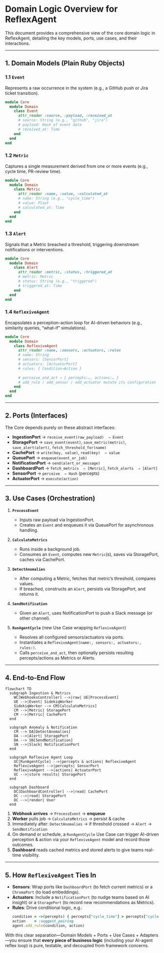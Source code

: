 # Domain Logic Overview for ReflexAgent

This document provides a comprehensive view of the core domain logic in ReflexAgent, detailing the key models, ports, use cases, and their interactions.

---

## 1. Domain Models (Plain Ruby Objects)

### 1.1 `Event`
Represents a raw occurrence in the system (e.g., a GitHub push or Jira ticket transition).

```ruby
module Core
  module Domain
    class Event
      attr_reader :source, :payload, :received_at
      # source: String (e.g., "github", "jira")
      # payload: Hash of event data
      # received_at: Time
    end
  end
end
```

### 1.2 `Metric`
Captures a single measurement derived from one or more events (e.g., cycle time, PR-review time).

```ruby
module Core
  module Domain
    class Metric
      attr_reader :name, :value, :calculated_at
      # name: String (e.g., "cycle_time")
      # value: Float
      # calculated_at: Time
    end
  end
end
```

### 1.3 `Alert`
Signals that a Metric breached a threshold, triggering downstream notifications or interventions.

```ruby
module Core
  module Domain
    class Alert
      attr_reader :metric, :status, :triggered_at
      # metric: Metric
      # status: String (e.g., "triggered")
      # triggered_at: Time
    end
  end
end
```

### 1.4 `ReflexiveAgent`
Encapsulates a perception-action loop for AI-driven behaviors (e.g., similarity queries, “what-if” simulations).

```ruby
module Core
  module Domain
    class ReflexiveAgent
      attr_reader :name, :sensors, :actuators, :rules
      # name: String
      # sensors: [SensorPort]
      # actuators: [ActuatorPort]
      # rules: { Condition→Action }
      
      # perceive_and_act → { percepts:…, actions:… }
      # add_rule / add_sensor / add_actuator mutate its configuration
    end
  end
end
```

---

## 2. Ports (Interfaces)

The Core depends purely on these abstract interfaces:

- **IngestionPort** → `receive_event(raw_payload)  ⇒ Event`
- **StoragePort**  → `save_event(event)`, `save_metric(metric)`, `save_alert(alert)`, `fetch_threshold_for(name)`
- **CachePort**    → `write(key, value)`, `read(key)  ⇒ value`
- **QueuePort**    → `enqueue(event_or_job)`
- **NotificationPort** → `send(alert_or_message)`
- **DashboardPort** → `fetch_metrics  ⇒ [Metric]`, `fetch_alerts  ⇒ [Alert]`
- **SensorPort**   → `perceive  ⇒ Hash` (percepts)
- **ActuatorPort** → `execute(action)`

---

## 3. Use Cases (Orchestration)

1. **`ProcessEvent`**
   - Inputs raw payload via IngestionPort.
   - Creates an `Event` and enqueues it via QueuePort for asynchronous handling.

2. **`CalculateMetrics`**
   - Runs inside a background job.
   - Consumes an `Event`, computes new `Metric`(s), saves via StoragePort, caches via CachePort.

3. **`DetectAnomalies`**
   - After computing a Metric, fetches that metric’s threshold, compares values.
   - If breached, constructs an `Alert`, persists via StoragePort, and returns it.

4. **`SendNotification`**
   - Given an `Alert`, uses NotificationPort to push a Slack message (or other channel).

5. **`RunAgentCycle`** (new Use Case wrapping `ReflexiveAgent`)
   - Resolves all configured sensors/actuators via ports.
   - Instantiates a `ReflexiveAgent(name:, sensors:, actuators:, rules:)`.
   - Calls `perceive_and_act`, then optionally persists resulting percepts/actions as Metrics or Alerts.

---

## 4. End-to-End Flow

```mermaid
flowchart TD
  subgraph Ingestion & Metrics
    WC[WebhooksController] -->|raw| UE[ProcessEvent]
    UE -->|Event| SidekiqWorker
    SidekiqWorker --> CM[CalculateMetrics]
    CM -->|Metric| StoragePort
    CM -->|Metric| CachePort
  end

  subgraph Anomaly & Notification
    CM --> DA[DetectAnomalies]
    DA -->|Alert| StoragePort
    DA --> SN[SendNotification]
    SN -->|Slack| NotificationPort
  end

  subgraph Reflexive Agent Loop
    UC[RunAgentCycle] -->|percepts & actions| ReflexiveAgent
    ReflexiveAgent -->|percepts| SensorPort
    ReflexiveAgent -->|actions| ActuatorPort
    UC -->|store results| StoragePort
  end

  subgraph Dashboard
    DC[DashboardController] -->|read| CachePort
    DC -->|read| StoragePort
    DC -->|render| User
  end
```

1. **Webhook arrives** → `ProcessEvent` → **enqueue**
2. **Worker** pulls job → `CalculateMetrics` → persist & cache
3. Immediately after: `DetectAnomalies` → if threshold crossed → `Alert` → `SendNotification`
4. On demand or schedule, a `RunAgentCycle` Use Case can trigger AI-driven perception & action via your `ReflexiveAgent` model and record those outcomes.
5. **Dashboard** reads cached metrics and stored alerts to give teams real-time visibility.

---

## 5. How `ReflexiveAgent` Ties In

- **Sensors**: Wrap ports like `DashboardPort` (to fetch current metrics) or a `ChromaPort` (to load embeddings).
- **Actuators**: Include a `NotificationPort` (to nudge teams based on AI insight) or a `StoragePort` (to record new recommendations as Metrics).
- **Rules**: Drive conditional logic, e.g.:  
  ```ruby
  condition = ->(percepts) { percepts["cycle_time"] > percepts["cycle_time_mean"] * 2 }
  action    = :suggest_pairing
  agent.add_rule(condition, action)
  ```

With this clear separation—Domain Models + Ports + Use Cases + Adapters—you ensure that **every piece of business logic** (including your AI-agent reflex loop) is pure, testable, and decoupled from framework concerns.

